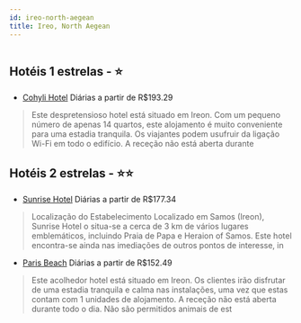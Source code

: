 ```yaml
---
id: ireo-north-aegean
title: Ireo, North Aegean
---
```


<center><img src="https://i.travelapi.com/hotels/22000000/21310000/21307800/21307784/0dcf0825_b.jpg" alt="" /></center>


## Hotéis 1 estrelas - ⭐️

-    [Cohyli Hotel](https://www.hurb.com/hoteis/ireo/cohyli-hotel-JNP-JP529546?cmp=18055) Diárias a partir de R$193.29
   > Este despretensioso hotel está situado em Ireon. Com um pequeno número de apenas 14 quartos, este alojamento é muito conveniente para uma estadia tranquila. Os viajantes podem usufruir da ligação Wi-Fi em todo o edifício. A receção não está aberta durante

## Hotéis 2 estrelas - ⭐️⭐️

-    [Sunrise Hotel](https://www.hurb.com/hoteis/ireo/sunrise-hotel-JNP-JP02223C?cmp=18055) Diárias a partir de R$177.34
   > Localização do Estabelecimento Localizado em Samos (Ireon), Sunrise Hotel o situa-se a cerca de 3 km de vários lugares emblemáticos, incluindo Praia de Papa e Heraion of Samos.  Este hotel encontra-se ainda nas imediações de outros pontos de interesse, in
-    [Paris Beach](https://www.hurb.com/hoteis/ireo/paris-beach-JNP-JP860561?cmp=18055) Diárias a partir de R$152.49
   > Este acolhedor hotel está situado em Ireon. Os clientes irão disfrutar de uma estadia tranquila e calma nas instalações, uma vez que estas contam com 1 unidades de alojamento. A receção não está aberta durante todo o dia. Não são permitidos animais de est
